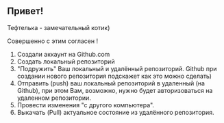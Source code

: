 ## Привет!

Тефтелька - замечательный котик)

Совершенно с этим согласен !

1. Создали аккаунт на Github.com
2. Создать локальный репозиторий
3. "Подружить" Ваш локальный и удалённый репозиторий. Github при создании нового репозитория подскажет как это можно сделать)
4. Отправить (push) ваш локальный репозиторий в удаленный (на Github), при этом Вам, возможно, нужно будет авторизоваться на удаленном репозитории.
5. Провести изменения "с другого компьютера".
6. Выкачать (Pull) актуальное состояние из удалённого репозитория.